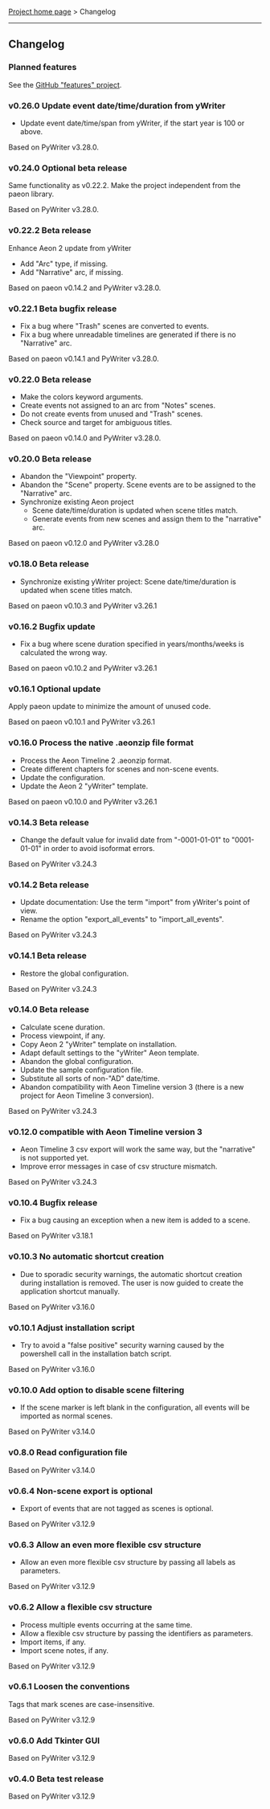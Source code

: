 [Project home page](index) > Changelog

------------------------------------------------------------------------

## Changelog

### Planned features

See the [GitHub "features" project](https://github.com/peter88213/aeon2yw/projects/1).

### v0.26.0 Update event date/time/duration from yWriter

- Update event date/time/span from yWriter, if the start year is 100 or above.

Based on PyWriter v3.28.0.

### v0.24.0 Optional beta release

Same functionality as v0.22.2.
Make the project independent from the paeon library.

Based on PyWriter v3.28.0.

### v0.22.2 Beta release

Enhance Aeon 2 update from yWriter

- Add "Arc" type, if missing.
- Add "Narrative" arc, if missing.

Based on paeon v0.14.2 and PyWriter v3.28.0.

### v0.22.1 Beta bugfix release

- Fix a bug where "Trash" scenes are converted to events.
- Fix a bug where unreadable timelines are generated if there is no "Narrative" arc.

Based on paeon v0.14.1 and PyWriter v3.28.0.

### v0.22.0 Beta release

- Make the colors keyword arguments.
- Create events not assigned to an arc from "Notes" scenes.
- Do not create events from unused and "Trash" scenes.
- Check source and target for ambiguous titles.

Based on paeon v0.14.0 and PyWriter v3.28.0.

### v0.20.0 Beta release

- Abandon the "Viewpoint" property.
- Abandon the "Scene" property. Scene events are to be assigned to the "Narrative" arc.
- Synchronize existing Aeon project
    - Scene date/time/duration is updated when scene titles match.
    - Generate events from new scenes and assign them to the "narrative" arc.

Based on paeon v0.12.0 and PyWriter v3.28.0

### v0.18.0 Beta release

- Synchronize existing yWriter project: Scene date/time/duration is updated when scene titles match.

Based on paeon v0.10.3 and PyWriter v3.26.1

### v0.16.2 Bugfix update

- Fix a bug where scene duration specified in years/months/weeks is calculated the wrong way.

Based on paeon v0.10.2 and PyWriter v3.26.1

### v0.16.1 Optional update

Apply paeon update to minimize the amount of unused code.

Based on paeon v0.10.1 and PyWriter v3.26.1

### v0.16.0 Process the native .aeonzip file format

- Process the Aeon Timeline 2 .aeonzip format.
- Create different chapters for scenes and non-scene events.
- Update the configuration.
- Update the Aeon 2 "yWriter" template.

Based on paeon v0.10.0 and PyWriter v3.26.1

### v0.14.3 Beta release 

- Change the default value for invalid date from "-0001-01-01" to "0001-01-01" in order to avoid isoformat errors.

Based on PyWriter v3.24.3

### v0.14.2 Beta release 

- Update documentation: Use the term "import" from yWriter's point of view.
- Rename the option "export_all_events" to "import_all_events".

Based on PyWriter v3.24.3

### v0.14.1 Beta release

- Restore the global configuration.

Based on PyWriter v3.24.3

### v0.14.0 Beta release

- Calculate scene duration.
- Process viewpoint, if any.
- Copy Aeon 2 "yWriter" template on installation.
- Adapt default settings to the "yWriter" Aeon template.
- Abandon the global configuration.
- Update the sample configuration file.
- Substitute all sorts of non-"AD" date/time.
- Abandon compatibility with Aeon Timeline version 3 (there is a new project for Aeon Timeline 3 conversion).

Based on PyWriter v3.24.3

### v0.12.0 compatible with Aeon Timeline version 3

- Aeon Timeline 3 csv export will work the same way, but the "narrative" is not supported yet.
- Improve error messages in case of csv structure mismatch.

Based on PyWriter v3.24.3

### v0.10.4 Bugfix release

- Fix a bug causing an exception when a new item is added to a scene.

Based on PyWriter v3.18.1

### v0.10.3 No automatic shortcut creation

- Due to sporadic security warnings, the automatic shortcut creation during installation is removed. The user is now guided to create the application shortcut manually.  

Based on PyWriter v3.16.0

### v0.10.1 Adjust installation script

- Try to avoid a "false positive" security warning caused by the powershell call in the installation batch script.

Based on PyWriter v3.16.0

### v0.10.0 Add option to disable scene filtering

- If the scene marker is left blank in the configuration, all events will be imported as normal scenes.

Based on PyWriter v3.14.0

### v0.8.0 Read configuration file

Based on PyWriter v3.14.0

### v0.6.4 Non-scene export is optional

- Export of events that are not tagged as scenes is optional.

Based on PyWriter v3.12.9

### v0.6.3 Allow an even more flexible csv structure

- Allow an even more flexible csv structure by passing all labels as parameters.

Based on PyWriter v3.12.9

### v0.6.2 Allow a flexible csv structure

- Process multiple events occurring at the same time.
- Allow a flexible csv structure by passing the identifiers as parameters.
- Import items, if any.
- Import scene notes, if any.

Based on PyWriter v3.12.9

### v0.6.1 Loosen the conventions

Tags that mark scenes are case-insensitive.

Based on PyWriter v3.12.9

### v0.6.0 Add Tkinter GUI

Based on PyWriter v3.12.9

### v0.4.0 Beta test release

Based on PyWriter v3.12.9

